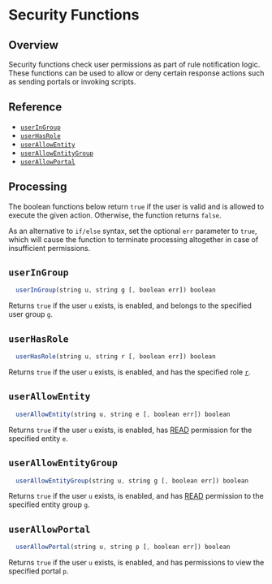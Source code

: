 # Security Functions

## Overview

Security functions check user permissions as part of rule notification logic. These functions can be used to allow or deny certain response actions such as sending portals or invoking scripts.

## Reference

* [`userInGroup`](#useringroup)
* [`userHasRole`](#userhasrole)
* [`userAllowEntity`](#userallowentity)
* [`userAllowEntityGroup`](#userallowentitygroup)
* [`userAllowPortal`](#userallowportal)

## Processing

The boolean functions below return `true` if the user is valid and is allowed to execute the given action. Otherwise, the function returns `false`.

As an alternative to `if/else` syntax, set the optional `err` parameter to `true`, which will cause the function to terminate processing altogether in case of insufficient permissions.

## `userInGroup`

```javascript
  userInGroup(string u, string g [, boolean err]) boolean
```

Returns `true` if the user `u` exists, is enabled, and belongs to the specified user group `g`.

## `userHasRole`

```javascript
  userHasRole(string u, string r [, boolean err]) boolean
```

Returns `true` if the user `u` exists, is enabled, and has the specified role [`r`](../administration/user-authorization.md#role-based-access-control).

## `userAllowEntity`

```javascript
  userAllowEntity(string u, string e [, boolean err]) boolean
```

Returns `true` if the user `u` exists, is enabled, has [READ](../administration/user-authorization.md#entity-permissions) permission for the specified entity `e`.

## `userAllowEntityGroup`

```javascript
  userAllowEntityGroup(string u, string g [, boolean err]) boolean
```

Returns `true` if the user `u` exists, is enabled, and has [READ](../administration/user-authorization.md#entity-permissions) permission to the specified entity group `g`.

## `userAllowPortal`

```javascript
  userAllowPortal(string u, string p [, boolean err]) boolean
```

Returns `true` if the user `u` exists, is enabled, and has permissions to view the specified portal `p`.
